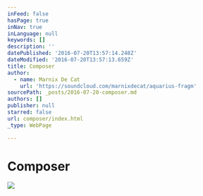 ```yaml
---
inFeed: false
hasPage: true
inNav: true
inLanguage: null
keywords: []
description: ''
datePublished: '2016-07-20T13:57:14.248Z'
dateModified: '2016-07-20T13:57:13.659Z'
title: Composer
author:
  - name: Marnix De Cat
    url: 'https://soundcloud.com/marnixdecat/aquarius-fragm'
sourcePath: _posts/2016-07-20-composer.md
authors: []
publisher: null
starred: false
url: composer/index.html
_type: WebPage

---
```

# Composer
![](https://the-grid-user-content.s3-us-west-2.amazonaws.com/5c212ad3-8801-40d9-b694-712eee85ebe8.jpg)